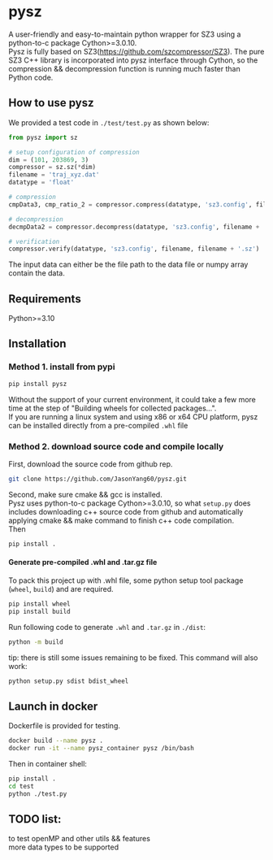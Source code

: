 # pysz
A user-friendly and easy-to-maintain python wrapper for SZ3 using a python-to-c package Cython>=3.0.10.\
Pysz is fully based on SZ3(https://github.com/szcompressor/SZ3). The pure SZ3 C++ library is incorporated into pysz interface through Cython, so the compression && decompression function is running much faster than Python code.


## How to use pysz
We provided a test code in `./test/test.py` as shown below:
```python
from pysz import sz

# setup configuration of compression
dim = (101, 203869, 3)
compressor = sz.sz(*dim)
filename = 'traj_xyz.dat'
datatype = 'float'

# compression
cmpData3, cmp_ratio_2 = compressor.compress(datatype, 'sz3.config', filename)

# decompression
decmpData2 = compressor.decompress(datatype, 'sz3.config', filename + '.sz')

# verification
compressor.verify(datatype, 'sz3.config', filename, filename + '.sz')
```
The input data can either be the file path to the data file or numpy array contain the data.
## Requirements
Python>=3.10

## Installation

### Method 1. install from pypi
```bash
pip install pysz
```
Without the support of your current environment, it could take a few more time at the step of "Building wheels for collected packages...". \
If you are running a linux system and using x86 or x64 CPU platform, pysz can be installed directly from a pre-compiled `.whl` file
### Method 2. download source code and compile locally
First, download the source code from github rep.
```bash
git clone https://github.com/JasonYang60/pysz.git
```
Second, make sure cmake && gcc is installed.\
Pysz uses python-to-c package Cython>=3.0.10, so what `setup.py` does includes downloading c++ source code from github and automatically applying cmake && make command to finish c++ code compilation.\
Then
```bash
pip install .
```

#### Generate pre-compiled .whl and .tar.gz file
To pack this project up with .whl file, some python setup tool package (`wheel`, `build`) and are required.
```bash
pip install wheel
pip install build
```
Run following code to generate `.whl` and `.tar.gz` in `./dist`:
```bash
python -m build
```
tip: there is still some issues remaining to be fixed. This command will also work:
```bash
python setup.py sdist bdist_wheel
```

## Launch in docker

Dockerfile is provided for testing. 
```bash
docker build --name pysz .
docker run -it --name pysz_container pysz /bin/bash
```
Then in container shell:
```bash
pip install .
cd test
python ./test.py
```

## TODO list:
to test openMP and other utils && features \
more data types to be supported